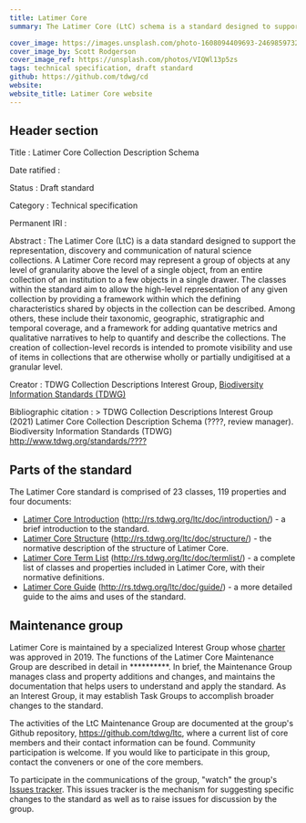 ```yaml
---
title: Latimer Core
summary: The Latimer Core (LtC) schema is a standard designed to support the representation, discovery and communication of natural science collections. The classes within the standard aim to allow the high-level representation of any given collection by providing a framework within which the set of defining characteristics shared by objects in the collection can be described. The creation of collection-level records is intended to promote visibility and use of items in collections that are otherwise wholly or partially undigitised at a granular level.  

cover_image: https://images.unsplash.com/photo-1608094409693-246985973278
cover_image_by: Scott Rodgerson
cover_image_ref: https://unsplash.com/photos/VIQWl13p5zs
tags: technical specification, draft standard
github: https://github.com/tdwg/cd
website: 
website_title: Latimer Core website
---
```


## Header section

Title
: Latimer Core Collection Description Schema

Date ratified
: 

Status
: Draft standard

Category
: Technical specification

Permanent IRI
: 

Abstract
: The Latimer Core (LtC) is a data standard designed to support the representation, discovery and communication of natural science collections. A Latimer Core record may represent a group of objects at any level of granularity above the level of a single object, from an entire collection of an institution to a few objects in a single drawer. The classes within the standard aim to allow the high-level representation of any given collection by providing a framework within which the defining characteristics shared by objects in the collection can be described. Among others, these include their taxonomic, geographic, stratigraphic and temporal coverage, and a framework for adding quantative metrics and qualitative narratives to help to quantify and describe the collections. 
The creation of collection-level records is intended to promote visibility and use of items in collections that are otherwise wholly or partially undigitised at a granular level.

Creator
: TDWG Collection Descriptions Interest Group, [Biodiversity Information Standards (TDWG)](https://www.tdwg.org/)

Bibliographic citation
: > TDWG Collection Descriptions Interest Group (2021) Latimer Core Collection Description Schema (????, review manager). Biodiversity Information Standards (TDWG) <http://www.tdwg.org/standards/????>

## Parts of the standard

The Latimer Core standard is comprised of 23 classes, 119 properties and four documents:

* [Latimer Core Introduction](https://github.com/tdwg/ltc/introduction) (http://rs.tdwg.org/ltc/doc/introduction/) - a brief introduction to the standard.
* [Latimer Core Structure](https://github.com/tdwg/ltc/structure) (http://rs.tdwg.org/ltc/doc/structure/) - the normative description of the structure of Latimer Core.
* [Latimer Core Term List](https://github.com/tdwg/ltc/termlist) (http://rs.tdwg.org/ltc/doc/termlist/) - a complete list of classes and properties included in Latimer Core, with their normative definitions.
* [Latimer Core Guide](https://github.com/tdwg/ltc/guide) (http://rs.tdwg.org/ltc/doc/guide/) - a more detailed guide to the aims and uses of the standard.

## Maintenance group

Latimer Core is maintained by a specialized Interest Group whose [charter](https://github.com/tdwg/cd/blob/master/charters/task_group_charter/tg_charter.md) was approved in 2019. The functions of the Latimer Core Maintenance Group are described in detail in **********. In brief, the Maintenance Group manages class and property additions and changes, and maintains the documentation that helps users to understand and apply the standard. As an Interest Group, it may establish Task Groups to accomplish broader changes to the standard.

The activities of the LtC Maintenance Group are documented at the group's Github repository, <https://github.com/tdwg/ltc>, where a current list of core members and their contact information can be found. Community participation is welcome. If you would like to participate in this group, contact the conveners or one of the core members.  

To participate in the communications of the group, "watch" the group's [Issues tracker](https://github.com/tdwg/cd/issues). This issues tracker is the mechanism for suggesting specific changes to the standard as well as to raise issues for discussion by the group.

